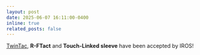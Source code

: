 ```yaml
---
layout: post
date: 2025-06-07 16:11:00-0400
inline: true
related_posts: false
---
```

<a href="https://arxiv.org/abs/2509.10063">TwinTac<a>, **R-FTact** and **Touch-Linked sleeve** have been accepted by IROS!
